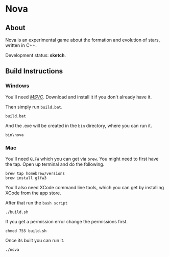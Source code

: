 # Nova

## About

Nova is an experimental game about the formation and evolution of stars, written in C++.

Development status: **sketch**.

## Build Instructions

### Windows

You'll need [*MSVC*](https://www.visualstudio.com/). Download and install it if you don't already have it.

Then simply run `build.bat`.

```
build.bat
```
And the .exe will be created in the `bin` directory, where you can run it. 

```
bin\nova
```

### Mac

You'll need `GLFW` which you can get via `brew`. You might need to first have the tap. Open up terminal and do the following.

```
brew tap homebrew/versions
brew install glfw3
```

You'll also need XCode command line tools, which you can get by installing XCode from the app store.

After that run the `bash script`

```
./build.sh
```

If you get a permission error change the permissions first.

```
chmod 755 build.sh
```

Once its built you can run it.

```
./nova
```